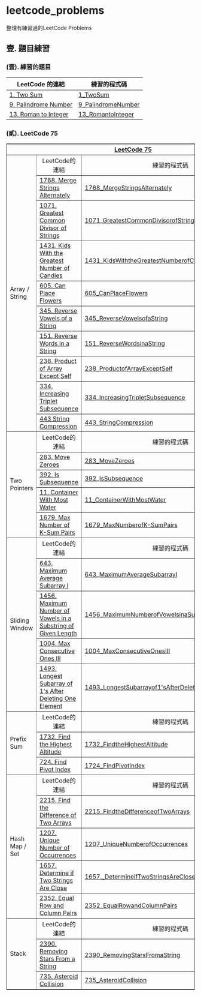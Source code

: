 # leetcode_problems

整理有練習過的LeetCode Problems

## 壹. 題目練習

### (壹). 練習的題目

| LeetCode 的連結                                                                      | 練習的程式碼                                     |
| ------------------------------------------------------------------------------------ | ------------------------------------------------ |
| [1. Two Sum](https://leetcode.com/problems/two-sum/description/)                     | [1_TwoSum](1_TwoSum/main.py)                     |
| [9. Palindrome Number](https://leetcode.com/problems/palindrome-number/description/) | [9_PalindromeNumber](9_PalindromeNumber/main.py) |
| [13. Roman to Integer](https://leetcode.com/problems/roman-to-integer/description/)  | [13_RomantoInteger](13_RomantoInteger/main.py)   |

### (貳). LeetCode 75

<table border="1">
    <tr>
        <th colspan="3" align="center" valign="center">
            <a href="https://leetcode.com/studyplan/leetcode-75/">LeetCode 75 </a>
        </th>
    </tr>
    <tr>
        <td rowspan="10">Array / String</td>
        <td align="center" valign="center">LeetCode的連結</td>
        <td align="center" valign="center">練習的程式碼</td>
    </tr>
    <tr>
        <td>
            <a
                href="https://leetcode.com/problems/merge-strings-alternately/description/?envType=study-plan-v2&envId=leetcode-75">1768.
                Merge Strings Alternately</a>
        </td>
        <td>
            <a href="1768_MergeStringsAlternately/main.py">1768_MergeStringsAlternately</a>
        </td>
    </tr>
    <tr>
        <td>
            <a
                href="https://leetcode.com/problems/greatest-common-divisor-of-strings/description/?envType=study-plan-v2&envId=leetcode-75">1071.
                Greatest Common Divisor of Strings</a>
        </td>
        <td>
            <a href="1071_GreatestCommonDivisorofStrings/main.py">1071_GreatestCommonDivisorofStrings</a>
        </td>
    </tr>
    <tr>
        <td>
            <a
                href="https://leetcode.com/problems/kids-with-the-greatest-number-of-candies/description/?envType=study-plan-v2&envId=leetcode-75">1431.
                Kids With the Greatest Number of Candies</a>
        </td>
        <td>
            <a href="1431_KidsWiththeGreatestNumberofCandies/main.py">1431_KidsWiththeGreatestNumberofCandies</a>
        </td>
    </tr>
    <tr>
        <td>
            <a
                href="https://leetcode.com/problems/can-place-flowers/description/?envType=study-plan-v2&envId=leetcode-75">605.
                Can Place Flowers</a>
        </td>
        <td><a href="605_CanPlaceFlowers/main.py">605_CanPlaceFlowers</a></td>
    </tr>
    <tr>
        <td>
            <a
                href="https://leetcode.com/problems/reverse-vowels-of-a-string/description/?envType=study-plan-v2&envId=leetcode-75">345.
                Reverse Vowels of a String</a>
        </td>
        <td>
            <a href="345_ReverseVowelsofaString/main.py">345_ReverseVowelsofaString</a>
        </td>
    </tr>
    <tr>
        <td>
            <a
                href="https://leetcode.com/problems/reverse-words-in-a-string/description/?envType=study-plan-v2&envId=leetcode-75">151.
                Reverse Words in a String</a>
        </td>
        <td>
            <a href="151_ReverseWordsinaString/main.py">151_ReverseWordsinaString</a>
        </td>
    </tr>
    <tr>
        <td>
            <a
                href="https://leetcode.com/problems/product-of-array-except-self/?envType=study-plan-v2&envId=leetcode-75">238.
                Product of Array Except Self</a>
        </td>
        <td>
            <a href="238_ProductofArrayExceptSelf/main.py">238_ProductofArrayExceptSelf</a>
        </td>
    </tr>
    <tr>
        <td>
            <a
                href="https://leetcode.com/problems/increasing-triplet-subsequence/description/?envType=study-plan-v2&envId=leetcode-75">334.
                Increasing Triplet Subsequence</a>
        </td>
        <td>
            <a href="334_IncreasingTripletSubsequence/main.py">334_IncreasingTripletSubsequence</a>
        </td>
    </tr>
    <tr>
        <td>
            <a
                href="https://leetcode.com/problems/string-compression/description/?envType=study-plan-v2&envId=leetcode-75">443
                String Compression</a>
        </td>
        <td><a href="443_StringCompression/main.py">443_StringCompression</a></td>
    </tr>
    <tr>
        <td rowspan="5">Two Pointers</td>
        <td align="center" valign="center">LeetCode的連結</td>
        <td align="center" valign="center">練習的程式碼</td>
    </tr>
    <tr>
        <td>
            <a href="https://leetcode.com/problems/move-zeroes/description/?envType=study-plan-v2&envId=leetcode-75">283.
                Move Zeroes</a>
        </td>
        <td><a href="283_MoveZeroes/main.py">283_MoveZeroes</a></td>
    </tr>
    <tr>
        <td>
            <a href="https://leetcode.com/problems/is-subsequence/?envType=study-plan-v2&envId=leetcode-75">392. Is
                Subsequence</a>
        </td>
        <td><a href="392_IsSubsequence/main.py">392_IsSubsequence</a></td>
    </tr>
    <tr>
        <td>
            <a href="https://leetcode.com/problems/container-with-most-water/?envType=study-plan-v2&envId=leetcode-75">11.
                Container With Most Water</a>
        </td>
        <td>
            <a href="11_ContainerWithMostWater/main.py">11_ContainerWithMostWater</a>
        </td>
    </tr>
    <tr>
        <td>
            <a
                href="https://leetcode.com/problems/max-number-of-k-sum-pairs/description/?envType=study-plan-v2&envId=leetcode-75">1679.
                Max Number of K-Sum Pairs</a>
        </td>
        <td>
            <a href="1679_MaxNumberofK-SumPairs/main.py">1679_MaxNumberofK-SumPairs</a>
        </td>
    </tr>
    <tr>
        <td rowspan="5">Sliding Window</td>
        <td align="center" valign="center">LeetCode的連結</td>
        <td align="center" valign="center">練習的程式碼</td>
    </tr>
    <tr>
        <td>
            <a
                href="https://leetcode.com/problems/maximum-average-subarray-i/description/?envType=study-plan-v2&envId=leetcode-75">643.
                Maximum Average Subarray I</a>
        </td>
        <td>
            <a href="643_MaximumAverageSubarrayI/main.py">643_MaximumAverageSubarrayI</a>
        </td>
    </tr>
    <tr>
        <td>
            <a
                href="https://leetcode.com/problems/maximum-number-of-vowels-in-a-substring-of-given-length/?envType=study-plan-v2&envId=leetcode-75">1456.
                Maximum Number of Vowels in a Substring of Given Length</a>
        </td>
        <td>
            <a
                href="1456_MaximumNumberofVowelsinaSubstringofGivenLength/main.py">1456_MaximumNumberofVowelsinaSubstringofGivenLength</a>
        </td>
    </tr>
    <tr>
        <td>
            <a
                href="https://leetcode.com/problems/max-consecutive-ones-iii/description/?envType=study-plan-v2&envId=leetcode-75">1004.
                Max Consecutive Ones III</a>
        </td>
        <td>
            <a href="1004_MaxConsecutiveOnesIII/main.py">1004_MaxConsecutiveOnesIII</a>
        </td>
    </tr>
    <tr>
        <td>
            <a
                href="https://leetcode.com/problems/longest-subarray-of-1s-after-deleting-one-element/description/?envType=study-plan-v2&envId=leetcode-75">1493.
                Longest Subarray of 1's After Deleting One Element</a>
        </td>
        <td>
            <a
                href="1493_LongestSubarrayof1'sAfterDeletingOneElement/main.py">1493_LongestSubarrayof1'sAfterDeletingOneElement</a>
        </td>
    </tr>
    <tr>
        <td rowspan="3">Prefix Sum</td>
        <td align="center" valign="center">LeetCode的連結</td>
        <td align="center" valign="center">練習的程式碼</td>
    </tr>
    <tr>
        <td>
            <a
                href="https://leetcode.com/problems/find-the-highest-altitude/description/?envType=study-plan-v2&envId=leetcode-75">1732.
                Find the Highest Altitude</a>
        </td>
        <td>
            <a href="1732_FindtheHighestAltitude/main.py">1732_FindtheHighestAltitude</a>
        </td>
    </tr>
    <tr>
        <td>
            <a
                href="https://leetcode.com/problems/find-pivot-index/description/?envType=study-plan-v2&envId=leetcode-75">724.
                Find Pivot Index</a>
        </td>
        <td><a href="724_FindPivotIndex/main.py">1724_FindPivotIndex</a></td>
    </tr>
    <tr>
        <td rowspan="5">Hash Map / Set</td>
        <td align="center" valign="center">LeetCode的連結</td>
        <td align="center" valign="center">練習的程式碼</td>
    </tr>
    <tr>
        <td>
            <a
                href="https://leetcode.com/problems/find-the-difference-of-two-arrays/description/?envType=study-plan-v2&envId=leetcode-75">2215.
                Find the Difference of Two Arrays</a>
        </td>
        <td>
            <a href="2215_FindtheDifferenceofTwoArrays/main.py">2215_FindtheDifferenceofTwoArrays</a>
        </td>
    </tr>
    <tr>
        <td>
            <a
                href="https://leetcode.com/problems/unique-number-of-occurrences/description/?envType=study-plan-v2&envId=leetcode-75">1207.
                Unique Number of Occurrences</a>
        </td>
        <td>
            <a href="1207_UniqueNumberofOccurrences/main.py">1207_UniqueNumberofOccurrences</a>
        </td>
    </tr>
    <tr>
        <td>
            <a
                href="https://leetcode.com/problems/determine-if-two-strings-are-close/description/?envType=study-plan-v2&envId=leetcode-75">1657.
                Determine if Two Strings Are Close</a>
        </td>
        <td>
            <a href="1657._DetermineifTwoStringsAreClose/main.py">1657._DetermineifTwoStringsAreClose</a>
        </td>
    </tr>
    <tr>
        <td>
            <a
                href="https://leetcode.com/problems/equal-row-and-column-pairs/description/?envType=study-plan-v2&envId=leetcode-75">2352.
                Equal Row and Column Pairs</a>
        </td>
        <td>
            <a href="2352_EqualRowandColumnPairs/main.py">2352_EqualRowandColumnPairs</a>
        </td>
    </tr>
    <tr>
        <td rowspan="4">Stack</td>
        <td align="center" valign="center">LeetCode的連結</td>
        <td align="center" valign="center">練習的程式碼</td>
    </tr>
    <tr>
        <td>
            <a
                href="https://leetcode.com/problems/removing-stars-from-a-string/description/?envType=study-plan-v2&envId=leetcode-75">2390. Removing Stars From a String</a>
        </td>
        <td>
            <a href="2390_RemovingStarsFromaString/main.py">2390_RemovingStarsFromaString</a>
        </td>
    </tr>
    <tr>
        <td>
            <a
                href="https://leetcode.com/problems/asteroid-collision/description/?envType=study-plan-v2&envId=leetcode-75">735. Asteroid Collision</a>
        </td>
        <td>
            <a href="735_AsteroidCollision/main.py">735_AsteroidCollision</a>
        </td>
    </tr>
</table>
